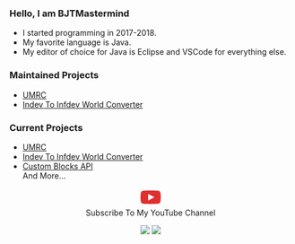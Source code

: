 ### Hello, I am BJTMastermind

* I started programming in 2017-2018.
* My favorite language is Java.
* My editor of choice for Java is Eclipse and VSCode for everything else.
  
### Maintained Projects
* [UMRC](https://www.github.com/BJTMastermind/UMRC)
* [Indev To Infdev World Converter](https://www.github.com/BJTMastermind/Indev-To-Infdev-World-Converter)

### Current Projects
* [UMRC](https://www.github.com/BJTMastermind/UMRC)
* [Indev To Infdev World Converter](https://www.github.com/BJTMastermind/Indev-To-Infdev-World-Converter)
* [Custom Blocks API](https://www.github.com/BJTMastermind/Custom-Blocks-API)<br>
And More...

<p align="center">
  <a href="https://www.youtube.com/channel/UCiFDXb0SDboAOyZOzQHjw2w"><img width=36 height=32 alt="Youtube" src="https://github.com/BJTMastermind/BJTMastermind/blob/main/youtube-512.png"></a><br>
Subscribe To My YouTube Channel
</p>

<p align="center">
  <img src="https://github-readme-stats.vercel.app/api?username=BJTMastermind&count_private=true&show_icons=true&bg_color=00000000&title_color=7cf221&text_color=f9f3d8&icon_color=00ddf0&locale=en">
  <img src="https://github-readme-stats.vercel.app/api/top-langs/?username=BJTMastermind&layout=compact&bg_color=00000000&title_color=7cf221&text_color=f9f3d8&icon_color=00ddf0&locale=en">
</p>
